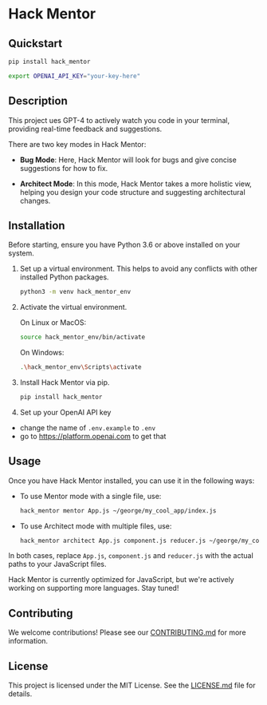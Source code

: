 # Hack Mentor

## Quickstart

```bash
pip install hack_mentor
```

```bash
export OPENAI_API_KEY="your-key-here"
```

## Description

This project ues GPT-4 to actively watch you code in your terminal, providing real-time feedback and suggestions.

There are two key modes in Hack Mentor:

- **Bug Mode**: Here, Hack Mentor will look for bugs and give concise suggestions for how to fix.

- **Architect Mode**: In this mode, Hack Mentor takes a more holistic view, helping you design your code structure and suggesting architectural changes.

## Installation

Before starting, ensure you have Python 3.6 or above installed on your system.

1. Set up a virtual environment. This helps to avoid any conflicts with other installed Python packages.

   ```bash
   python3 -m venv hack_mentor_env
   ```

2. Activate the virtual environment.

   On Linux or MacOS:

   ```bash
   source hack_mentor_env/bin/activate
   ```

   On Windows:

   ```bash
   .\hack_mentor_env\Scripts\activate
   ```

3. Install Hack Mentor via pip.

   ```bash
   pip install hack_mentor
   ```

4. Set up your OpenAI API key

- change the name of `.env.example` to `.env`
- go to https://platform.openai.com to get that

## Usage

Once you have Hack Mentor installed, you can use it in the following ways:

- To use Mentor mode with a single file, use:

  ```bash
  hack_mentor mentor App.js ~/george/my_cool_app/index.js
  ```

- To use Architect mode with multiple files, use:

  ```bash
  hack_mentor architect App.js component.js reducer.js ~/george/my_cool_app/index.js
  ```

In both cases, replace `App.js`, `component.js` and `reducer.js` with the actual paths to your JavaScript files.

Hack Mentor is currently optimized for JavaScript, but we're actively working on supporting more languages. Stay tuned!

## Contributing

We welcome contributions! Please see our [CONTRIBUTING.md](CONTRIBUTING.md) for more information.

## License

This project is licensed under the MIT License. See the [LICENSE.md](LICENSE.md) file for details.
